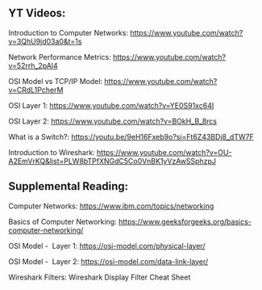 ## YT Videos:

Introduction to Computer Networks: https://www.youtube.com/watch?v=3QhU9jd03a0&t=1s

Network Performance Metrics: https://www.youtube.com/watch?v=52rrh_2pAl4

OSI Model vs TCP/IP Model: https://www.youtube.com/watch?v=CRdL1PcherM

OSI Layer 1: https://www.youtube.com/watch?v=YE0S91xc64I

OSI Layer 2: https://www.youtube.com/watch?v=BOkH_B_8rcs

What is a Switch?: https://youtu.be/9eH16Fxeb9o?si=Ft6Z43BDj8_dTW7F

Introduction to Wireshark: https://www.youtube.com/watch?v=OU-A2EmVrKQ&list=PLW8bTPfXNGdC5Co0VnBK1yVzAwSSphzpJ



## Supplemental Reading:

Computer Networks: https://www.ibm.com/topics/networking

Basics of Computer Networking: https://www.geeksforgeeks.org/basics-computer-networking/

OSI Model -  Layer 1: https://osi-model.com/physical-layer/

OSI Model -  Layer 2: https://osi-model.com/data-link-layer/

Wireshark Filters: Wireshark Display Filter Cheat Sheet
